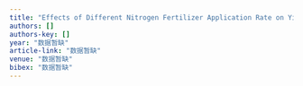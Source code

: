 ```yaml
---
title: "Effects of Different Nitrogen Fertilizer Application Rate on Yield and Economic Benefits of Eggplant"
authors: []
authors-key: []
year: "数据暂缺"
article-link: "数据暂缺"
venue: "数据暂缺"
bibex: "数据暂缺"
---
```

